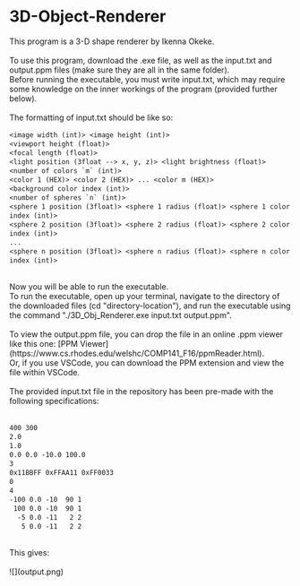 # 3D-Object-Renderer
This program is a 3-D shape renderer by Ikenna Okeke.<br /><br />
To use this program, download the .exe file, as well as the input.txt and output.ppm files (make sure they are all in the same folder).<br />
Before running the executable, you must write input.txt, which may require some knowledge on the inner workings of the program (provided further below). <br /><br />
The formatting of input.txt should be like so:<br />

```
<image width (int)> <image height (int)>
<viewport height (float)>
<focal length (float)>
<light position (3float --> x, y, z)> <light brightness (float)>
<number of colors `m` (int)>
<color 1 (HEX)> <color 2 (HEX)> ... <color m (HEX)>
<background color index (int)>
<number of spheres `n` (int)>
<sphere 1 position (3float)> <sphere 1 radius (float)> <sphere 1 color index (int)>
<sphere 2 position (3float)> <sphere 2 radius (float)> <sphere 2 color index (int)>
...
<sphere n position (3float)> <sphere n radius (float)> <sphere n color index (int)>
```

<br />
Now you will be able to run the executable. <br />
To run the executable, open up your terminal, navigate to the directory of the downloaded files (cd "directory-location"), and run the executable using the command "./3D_Obj_Renderer.exe input.txt output.ppm".<br /><br />
To view the output.ppm file, you can drop the file in an online .ppm viewer like this one: [PPM Viewer](https://www.cs.rhodes.edu/welshc/COMP141_F16/ppmReader.html).<br />
Or, if you use VSCode, you can download the PPM extension and view the file within VSCode.<br /><br />
The provided input.txt file in the repository has been pre-made with the following specifications: <br /><br />

```
400 300
2.0
1.0
0.0 0.0 -10.0 100.0
3
0x11BBFF 0xFFAA11 0xFF0033
0
4
-100 0.0 -10  90 1
 100 0.0 -10  90 1
  -5 0.0 -11   2 2
   5 0.0 -11   2 2
```

<br />
This gives: <br /><br />
![](output.png)








